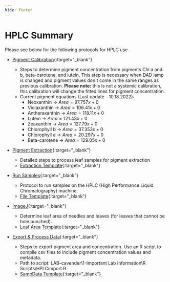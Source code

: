 ```yaml
---
hide: footer
---
```


# HPLC Summary

Please see below for the following protocols for HPLC use

* [Pigment Calibration](https://cavender-bares-lab.github.io/Data-management-lab/protocols/pigment_calibration/){:target="\_blank"}
    * Steps to determine pigment concentration from pigments Chl a and b, beta-carotene, and lutein. This step is necessary when DAD lamp is changed and pigment values don't come in the same ranges as previous calibration. **Please note:** this is not a systemic calibration, this calibration will change the fitted lines for pigment concentration. 
    * Current pigment equations (Last update - 10.18.2022):
        + Neoxanthin -> $Area = 97.757x + 0$
        + Violaxanthin -> $Area = 106.41x + 0$
        + Antheraxanthin -> $Area = 118.11x + 0$
        + Lutein -> $Area = 121.43x +0$
        + Zeaxanthin -> $Area = 127.79x + 0$
        + Chlorophyll b -> $Area = 37.353x +0$
        + Chlorophyll a -> $Area = 20.297x + 0$
        + Beta-carotene -> $Area = 129.05x + 0$

* [Pigment Extraction](https://cavender-bares-lab.github.io/Data-management-lab/protocols/pigment_extraction){:target="\_blank"}
    * Detailed steps to process leaf samples for pigment extraction
    * [Extraction Template](https://docs.google.com/spreadsheets/d/1QPHQzdJdP6NZR6k2inDp37g0YwTTxf9h/edit?usp=sharing&ouid=117278050553426340443&rtpof=true&sd=true){:target="\_blank"}
      
* [Run Samples](https://cavender-bares-lab.github.io/Data-management-lab/protocols/hplc_run_samples){:target="\_blank"}
    * Protocol to run samples on the HPLC (High Performance Liquid Chromatography) machine.
    * [File Template](){:target="\_blank"}
      
* [ImageJ](https://cavender-bares-lab.github.io/Data-management-lab/protocols/hplc_imagej){:target="\_blank"}
    * Determine leaf area of needles and leaves (for leaves that cannot be hole punched).
    * [Leaf Area Template](){:target="\_blank"}

* [Export & Process Data](https://cavender-bares-lab.github.io/Data-management-lab/protocols/hplc_export_data){:target="\_blank"}
    * Steps to export pigment area and concentration. Use an R script to compile csv files to include pigment concentration values and metadata.
    * Path to script: LAB-cavender\1-Important Lab Information\R Scripts\HPLCimport.R
    * [SampData Template](){:target="\_blank"}